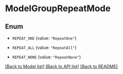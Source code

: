 # ModelGroupRepeatMode

## Enum


* `REPEAT_ONE` (value: `"RepeatOne"`)

* `REPEAT_ALL` (value: `"RepeatAll"`)

* `REPEAT_NONE` (value: `"RepeatNone"`)


[[Back to Model list]](../README.md#documentation-for-models) [[Back to API list]](../README.md#documentation-for-api-endpoints) [[Back to README]](../README.md)


